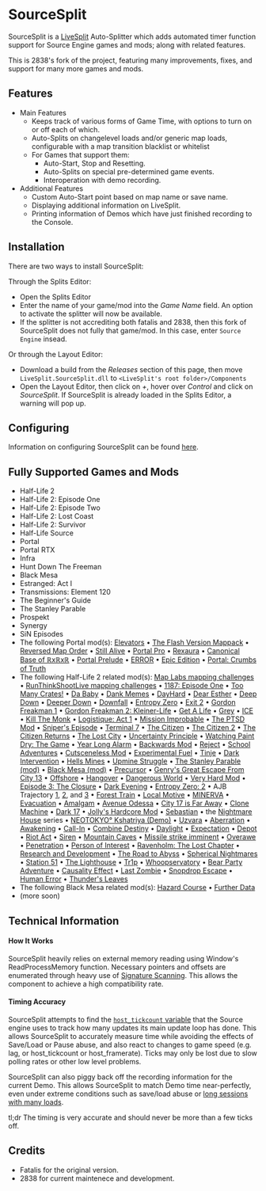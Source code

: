 ﻿SourceSplit
===========

SourceSplit is a [LiveSplit](https://www.livesplit.org/) Auto-Splitter which adds automated timer function support for Source Engine games and mods; along with related features.

This is 2838's fork of the project, featuring many improvements, fixes, and support for many more games and mods.

Features
--------  
* Main Features 
    * Keeps track of various forms of Game Time, with options to turn on or off each of which.
    * Auto-Splits on changelevel loads and/or generic map loads, configurable with a map transition blacklist or whitelist
    * For Games that support them:
        * Auto-Start, Stop and Resetting.
    	* Auto-Splits on special pre-determined game events. 
    	* Interoperation with demo recording.
* Additional Features  
    * Custom Auto-Start point based on map name or save name.
    * Displaying additional information on LiveSplit.
    * Printing information of Demos which have just finished recording to the Console.

Installation
-------
There are two ways to install SourceSplit:  

Through the Splits Editor:
* Open the Splits Editor
* Enter the name of your game/mod into the *Game Name* field. An option to activate the splitter will now be available. 
* If the splitter is not accrediting both fatalis and 2838, then this fork of SourceSplit does not fully that game/mod. In this case, enter `Source Engine` insead.

Or through the Layout Editor:  
* Download a build from the *Releases* section of this page, then move `LiveSplit.SourceSplit.dll` to `<LiveSplit's root folder>/Components`  
* Open the Layout Editor, then click on *+*, hover over *Control* and click on *SourceSplit*. If SourceSplit is already loaded in the Splits Editor, a warning will pop up.

Configuring
---------------------
Information on configuring SourceSplit can be found [here](CONFIGURING.md).


Fully Supported Games and Mods
---------------------
* Half-Life 2
* Half-Life 2: Episode One
* Half-Life 2: Episode Two
* Half-Life 2: Lost Coast
* Half-Life 2: Survivor
* Half-Life Source
* Portal
* Portal RTX
* Infra
* Hunt Down The Freeman
* Black Mesa
* Estranged: Act I
* Transmissions: Element 120
* The Beginner's Guide
* The Stanley Parable
* Prospekt
* Synergy
* SiN Episodes
* The following Portal mod(s): [Elevators](https://www.moddb.com/mods/portal-elevators) • [The Flash Version Mappack](https://portalmaps.wecreatestuff.com/) • [Reversed Map Order](https://www.speedrun.com/portal_reversed_map_order/resources) • [Still Alive](https://www.moddb.com/mods/portal-still-alive-pc) • [Portal Pro](https://www.moddb.com/mods/portal-pro) • [Rexaura](https://store.steampowered.com/app/317790/Rexaura/) • [Canonical Base of ℝxℝxℝ](https://www.moddb.com/mods/portal-canonical-base-of-xx) • [Portal Prelude](http://www.portalprelude.com/) • [ERROR](https://www.moddb.com/mods/error2) • [Epic Edition](https://www.moddb.com/mods/portal-epic-edition) • [Portal: Crumbs of Truth](https://www.moddb.com/mods/portal-crumbs-of-truth)
* The following Half-Life 2 related mod(s): [Map Labs mapping challenges](https://www.moddb.com/mods/map-labs/downloads) • [RunThinkShootLive mapping challenges](https://www.runthinkshootlive.com/mc-table/) • [1187: Episode One](https://www.moddb.com/mods/1187) • [Too Many Crates!](https://www.moddb.com/mods/too-many-crates) • [Da Baby](https://drive.google.com/file/d/1AEB1oOUM_vgkyjuzXgp3rlG2_YHhjV1_/view?usp=sharing) • [Dank Memes](https://www.moddb.com/mods/dank-memes) • [DayHard](https://www.moddb.com/mods/dayhard) • [Dear Esther](https://www.moddb.com/mods/dear-esther) • [Deep Down](https://www.moddb.com/mods/half-life-2-deep-down) • [Deeper Down](https://www.moddb.com/mods/half-life-2-deeper-down) • [Downfall](https://store.steampowered.com/app/587650/HalfLife_2_DownFall/) • [Entropy Zero](https://store.steampowered.com/app/714070/Entropy__Zero/) • [Exit 2](https://www.moddb.com/mods/exit-2) • [Gordon Freakman 1](https://www.moddb.com/mods/gordon-freakman) • [Gordon Freakman 2: Kleiner-Life](https://www.moddb.com/mods/gordon-freakman-2-kleiner-life) • [Get A Life](https://www.moddb.com/mods/get-a-life) • [Grey](https://www.moddb.com/mods/grey) • [ICE](https://www.moddb.com/mods/ice-a-half-life-2-expansion-pack) • [Kill The Monk](https://www.moddb.com/mods/kill-the-monk) • [Logistique: Act 1](https://store.steampowered.com/app/1154130/Logistique_Act_1/) • [Mission Improbable](https://www.runthinkshootlive.com/posts/mission-improbable/) • [The PTSD Mod](https://www.moddb.com/mods/the-ptsd-mod) • [Sniper's Episode](https://www.speedrun.com/patches/Snipers_Episode_ptqds.zip) • [Terminal 7](https://www.moddb.com/mods/terminal-7) • [The Citizen](https://www.moddb.com/mods/the-citizen) • [The Citizen 2](https://www.moddb.com/mods/the-citizen-part-ii) • [The Citizen Returns](https://www.moddb.com/mods/the-citizen-returns) • [The Lost City](https://www.moddb.com/mods/the-lost-city) • [Uncertainty Principle](https://www.moddb.com/mods/uncertainty-principle) • [Watching Paint Dry: The Game](https://www.moddb.com/mods/watching-paint-dry-the-game) • [Year Long Alarm](https://store.steampowered.com/app/747250/HalfLife_2_Year_Long_Alarm/) • [Backwards Mod](https://drive.google.com/file/d/1Eb2irBuVacM-jLbBKPDi-vZSUUxCvvQt/view) • [Reject](https://www.runthinkshootlive.com/posts/reject/) • [School Adventures](https://www.moddb.com/mods/school-adventures) • [Cutsceneless Mod](https://mega.nz/#F!yjgQiYKL!CeObY9822otooK31Y6A2FQ) • [Experimental Fuel](https://www.runthinkshootlive.com/posts/experimental-fuel/) • [Tinje](https://www.runthinkshootlive.com/posts/tinje/) • [Dark Intervention](https://www.runthinkshootlive.com/posts/dark-intervention/) • [Hells Mines](https://www.runthinkshootlive.com/posts/hells-mines/) • [Upmine Struggle](https://www.runthinkshootlive.com/posts/upmine-struggle/) • [The Stanley Parable (mod)](https://www.moddb.com/mods/the-stanley-parable) • [Black Mesa (mod)](https://www.moddb.com/mods/black-mesa) • [Precursor](https://www.moddb.com/mods/precursor) • [Genry's Great Escape From City 13](https://store.steampowered.com/app/1341060/HalfLife_2_Genrys_Great_Escape_From_City_13/) • [Offshore](https://www.moddb.com/mods/offshore) • [Hangover](https://www.moddb.com/mods/hangover) • [Dangerous World](https://www.moddb.com/mods/dangerous-world) • [Very Hard Mod](https://www.moddb.com/addons/very-hard-mod-steampipe-fixed) • [Episode 3: The Closure](https://www.runthinkshootlive.com/posts/episode-3-the-closure/) • [Dark Evening](https://www.runthinkshootlive.com/posts/dark-evening/) • [Entropy Zero: 2](https://store.steampowered.com/app/1583720/Entropy__Zero_2/) • AJB Trajectory [1](https://www.runthinkshootlive.com/posts/a2b-trajectory/), [2](https://www.runthinkshootlive.com/posts/a2b-trajectory-2/), and [3](https://www.runthinkshootlive.com/posts/a2b-trajectory-3/) • [Forest Train](https://www.runthinkshootlive.com/posts/forest-train/) • [Local Motive](https://www.moddb.com/mods/local-motive-definitive-edition) • [MINERVA](https://store.steampowered.com/app/235780/MINERVA/) • [Evacuation](https://store.steampowered.com/app/2224920/Evacuation/) • [Amalgam](https://store.steampowered.com/app/1389950/Amalgam/) • [Avenue Odessa](https://www.runthinkshootlive.com/posts/avenue-odessa/) • [City 17 is Far Away](https://www.runthinkshootlive.com/posts/city-17-is-far-away/) • [Clone Machine](https://www.moddb.com/mods/clone-machine/downloads/clone-machine-10) • [Dark 17](https://www.moddb.com/mods/dark-17) • [Jolly's Hardcore Mod](https://www.moddb.com/mods/jollys-hardcore-mod) • [Sebastian](https://www.moddb.com/mods/sebastian1) • the [Nightmare House](https://nh2.wecreatestuff.com/) series • [NEOTOKYO° Kshatriya (Demo)](https://www.moddb.com/games/neotokyo-kshatriya) • [Uzvara](https://www.moddb.com/mods/uzvara) • [Aberration](https://www.moddb.com/mods/aberration/downloads) • [Awakening](https://www.moddb.com/mods/awakening/) • [Call-In](https://www.moddb.com/mods/call-in) • [Combine Destiny](https://www.moddb.com/mods/combine-destiny) • [Daylight](https://www.moddb.com/mods/half-life-2-daylight) • [Expectation](https://www.moddb.com/mods/expectation) • [Depot](https://www.moddb.com/mods/depot) • [Riot Act](https://www.moddb.com/mods/riot-act) • [Siren](https://www.runthinkshootlive.com/posts/siren/) • [Mountain Caves](https://www.runthinkshootlive.com/posts/mountain-caves/) • [Missile strike imminent](https://www.moddb.com/mods/missilestrikeimminent) • [Overawe](https://www.runthinkshootlive.com/posts/overawe/) • [Penetration](https://www.moddb.com/mods/penetration) • [Person of Interest](https://www.runthinkshootlive.com/posts/person-of-interest/) • [Ravenholm: The Lost Chapter](https://gamebanana.com/mods/35692) • [Research and Development](https://www.youtube.com/watch?v=oioajThR6Uo) • [The Road to Abyss](https://www.runthinkshootlive.com/posts/the-road-to-abyss/) • [Spherical Nightmares](https://www.moddb.com/mods/spherical-nightmares) • [Station 51](https://www.moddb.com/mods/station-51) • [The Lighthouse](https://www.runthinkshootlive.com/posts/the-lighthouse/) • [Tr1p](https://www.moddb.com/mods/tr1p) • [Whoopservatory](https://www.moddb.com/mods/whoopservatory) • [Bear Party Adventure](https://www.moddb.com/mods/bisounours-party) • [Causality Effect](https://www.moddb.com/mods/causality-effect) • [Last Zombie](https://www.moddb.com/mods/last-zombie) • [Snopdrop Escape](https://store.steampowered.com/app/1117390/Snowdrop_Escape/) • [Human Error](https://www.moddb.com/mods/half-life-2-short-stories) • [Thunder's Leaves](https://www.moddb.com/mods/thunders-leaves)
* The following Black Mesa related mod(s): [Hazard Course](https://www.moddb.com/mods/black-mesa-hazard-course) • [Further Data](https://steamcommunity.com/sharedfiles/filedetails/?id=2316239201)
* (more soon)

Technical Information
---------------------
#### How It Works  
SourceSplit heavily relies on external memory reading using Window's ReadProcessMemory function. Necessary pointers and offsets are enumerated through heavy use of [Signature Scanning](https://wiki.alliedmods.net/Signature_scanning). This allows the component to achieve a high compatibility rate.

#### Timing Accuracy
SourceSplit attempts to find the [`host_tickcount` variable](https://github.com/VSES/SourceEngine2007/blob/43a5c90a5ada1e69ca044595383be67f40b33c61/src_main/engine/host.cpp#L2646) that the Source engine uses to track how many updates its main update loop has done. This allows SourceSplit to accurately measure time while avoiding the effects of Save/Load or Pause abuse, and also react to changes to game speed (e.g. lag, or host_tickcount or host_framerate). Ticks may only be lost due to slow polling rates or other low level problems.  

SourceSplit can also piggy back off the recording information for the current Demo. This allows SourceSplit to match Demo time near-perfectly, even under extreme conditions such as save/load abuse or [long sessions with many loads](https://www.youtube.com/watch?v=_jXgA-HVME8).

tl;dr The timing is very accurate and should never be more than a few ticks off.

Credits
---------------------
* Fatalis for the original version.
* 2838 for current maintenece and development.
